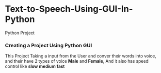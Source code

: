 # Text-to-Speech-Using-GUI-In-Python
Python Project

### Creating a Project Using Python GUI 

This Project Taking a input from the User and conver their words into voice, and their have 2 types of voice **Male** and **Female**,
And it also has speed control like **slow medium fast**
